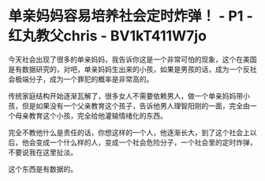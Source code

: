 # 单亲妈妈容易培养社会定时炸弹！ - P1 - 红丸教父chris - BV1kT411W7jo

今天社会出现了很多的单亲妈妈，我告诉你这是一个非常可怕的现象，这个在美国是有数据研究的，对吧，单亲妈妈生出来的小孩，如果是男孩的话，成为一个反社会极端分子，成为一个罪犯的概率是非常高的。

传统家庭结构开始逐渐瓦解了，很多女人不需要依赖男人，做一个单亲妈妈带小孩，但是如果没有一个父亲教育这个孩子，告诉他男人理智阳刚的一面，完全由一个母亲教育这个小孩，完全给他灌输情绪化的东西。

完全不教他什么是责任的话，你想这样的一个人，他逐渐长大，到了这个社会上以后，他会变成一个什么样的人，变成一个社会危险分子，一个社会里的定时炸弹，不要说我在这里扯淡。

这个东西是有数据的。